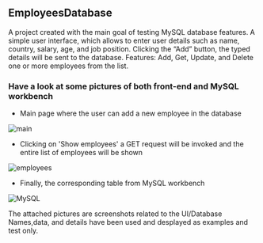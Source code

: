 ## EmployeesDatabase

A project created with the main goal of testing MySQL database features.
A simple user interface, which allows to enter user details such as name, country, salary, age, and job position.
Clicking the “Add” button, the typed details will be sent to the database.
Features: Add, Get, Update, and Delete one or more employees from the list.


### Have a look at some pictures of both front-end and MySQL workbench

- Main page where the user can add a new employee in the database

![main](https://user-images.githubusercontent.com/91989821/150240190-263c96c9-a0eb-4696-8127-16d8f8de82df.png)

- Clicking on 'Show employees' a GET request will be invoked and the entire list of employees will be shown

![employees](https://user-images.githubusercontent.com/91989821/150240298-4c0d8f79-6212-4a20-9a6d-892e99c1bf30.png)

- Finally, the corresponding table from MySQL workbench

![MySQL](https://user-images.githubusercontent.com/91989821/150240357-3b67f092-020b-4dd9-95ec-120c82af3b03.png)


The attached pictures are screenshots related to the UI/Database
Names,data, and details have been used and desplayed as examples and test only.
